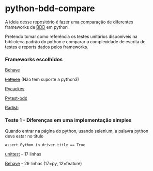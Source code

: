 # python-bdd-compare

A ideia desse repositório é fazer uma comparação de diferentes frameworks de [BDD](https://en.wikipedia.org/wiki/Behavior-driven_development) em python

Pretendo tomar como referência os testes unitários disponíveis na biblioteca padrão do python e comparar a complexidade de escrita de testes e reports dados pelos frameworks.

### Frameworks escolhidos

[Behave](behave/impressoes.md)

[~~Lettuce~~](lettuce/impressoes.md) (Não tem suporte a python3)

[Pycuckes](pycuckes/impressoes.md)

[Pytest-bdd](pytest-bdd/impressoes.md)

[Radish](radish/impressoes.md)

### Teste 1 - Diferenças em uma implementação simples

Quando entrar na página do python, usando selenium, a palavra python deve estar no título

`assert Python in driver.title == True`

[unittest](unittest/teste_1.py) - 17 linhas

[Behave](behave/teste_1.py) - 29 linhas (17=py, 12=feature)
